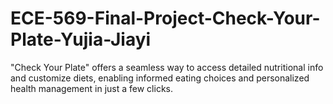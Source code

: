# ECE-569-Final-Project-Check-Your-Plate-Yujia-Jiayi
 "Check Your Plate" offers a seamless way to access detailed nutritional info and customize diets, enabling informed eating choices and personalized health management in just a few clicks.
